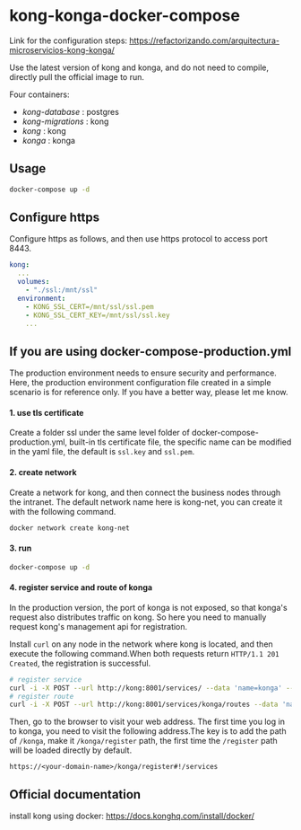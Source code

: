 # kong-konga-docker-compose
Link for the configuration steps: https://refactorizando.com/arquitectura-microservicios-kong-konga/

Use the latest version of kong and konga, and do not need to compile, directly pull the official image to run.

Four containers:

* *kong-database* : postgres
* *kong-migrations* : kong
* *kong* : kong
* *konga* : konga



## Usage

```bash
docker-compose up -d
```



## Configure https

Configure https as follows, and then use https protocol to access port 8443.

```yaml
kong:
  ...
  volumes:
    - "./ssl:/mnt/ssl"
  environment:
    - KONG_SSL_CERT=/mnt/ssl/ssl.pem
    - KONG_SSL_CERT_KEY=/mnt/ssl/ssl.key
    ...
```



## If you are using docker-compose-production.yml

The production environment needs to ensure security and performance. Here, the production environment configuration file created in a simple scenario is for reference only. If you have a better way, please let me know.

#### 1. use tls certificate

Create a folder ssl under the same level folder of docker-compose-production.yml, built-in tls certificate file, the specific name can be modified in the yaml file, the default is `ssl.key` and `ssl.pem`.

#### 2. create network

Create a network for kong, and then connect the business nodes through the intranet. The default network name here is kong-net, you can create it with the following command.

```bash
docker network create kong-net
```

#### 3. run

```bash
docker-compose up -d
```

#### 4. register service and route of konga

In the production version, the port of konga is not exposed, so that konga's request also distributes traffic on kong. So here you need to manually request kong's management api for registration.

Install `curl` on any node in the network where kong is located, and then execute the following command.When both requests return `HTTP/1.1 201 Created`, the registration is successful.

```bash
# register service
curl -i -X POST --url http://kong:8001/services/ --data 'name=konga' --data 'url=http://konga:1337'
# register route
curl -i -X POST --url http://kong:8001/services/konga/routes --data 'name=konga' --data 'paths[]=/konga'
```

Then, go to the browser to visit your web address. The first time you log in to konga, you need to visit the following address.The key is to add the path of `/konga`, make it `/konga/register` path, the first time the `/register` path will be loaded directly by default.

```
https://<your-domain-name>/konga/register#!/services
```



## Official documentation

install kong using docker: https://docs.konghq.com/install/docker/
